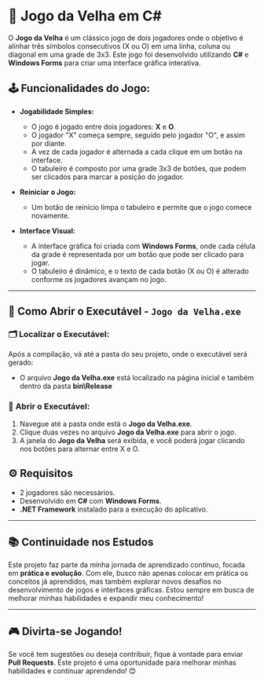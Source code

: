 # 🧩 **Jogo da Velha** em C#

O **Jogo da Velha** é um clássico jogo de dois jogadores onde o objetivo é alinhar três símbolos consecutivos (X ou O) em uma linha, coluna ou diagonal em uma grade de 3x3. Este jogo foi desenvolvido utilizando **C#** e **Windows Forms** para criar uma interface gráfica interativa.

## 🕹️ **Funcionalidades do Jogo:**

- **Jogabilidade Simples:**
  - O jogo é jogado entre dois jogadores: **X** e **O**.
  - O jogador "X" começa sempre, seguido pelo jogador "O", e assim por diante.
  - A vez de cada jogador é alternada a cada clique em um botão na interface.
  - O tabuleiro é composto por uma grade 3x3 de botões, que podem ser clicados para marcar a posição do jogador.

- **Reiniciar o Jogo:**
  - Um botão de reinício limpa o tabuleiro e permite que o jogo comece novamente.

- **Interface Visual:**
  - A interface gráfica foi criada com **Windows Forms**, onde cada célula da grade é representada por um botão que pode ser clicado para jogar.
  - O tabuleiro é dinâmico, e o texto de cada botão (X ou O) é alterado conforme os jogadores avançam no jogo.

---

## 📂 **Como Abrir o Executável - `Jogo da Velha.exe`**

### 🗂️ **Localizar o Executável:**
Após a compilação, vá até a pasta do seu projeto, onde o executável será gerado:

- O arquivo **Jogo da Velha.exe** está localizado na página inicial e também dentro da pasta **bin\Release**

### 🚀 **Abrir o Executável:**
1. Navegue até a pasta onde está o **Jogo da Velha.exe**.
2. Clique duas vezes no arquivo **Jogo da Velha.exe** para abrir o jogo.
3. A janela do **Jogo da Velha** será exibida, e você poderá jogar clicando nos botões para alternar entre X e O.

## ⚙️ **Requisitos**

- 2 jogadores são necessários.
- Desenvolvido em **C#** com **Windows Forms**.
- **.NET Framework** instalado para a execução do aplicativo.

---

## 📚 **Continuidade nos Estudos**

Este projeto faz parte da minha jornada de aprendizado contínuo, focada em **prática e evolução**. Com ele, busco não apenas colocar em prática os conceitos já aprendidos, mas também explorar novos desafios no desenvolvimento de jogos e interfaces gráficas. Estou sempre em busca de melhorar minhas habilidades e expandir meu conhecimento!

---

## 🎮 **Divirta-se Jogando!**

Se você tem sugestões ou deseja contribuir, fique à vontade para enviar **Pull Requests**. Este projeto é uma oportunidade para melhorar minhas habilidades e continuar aprendendo! 😊
